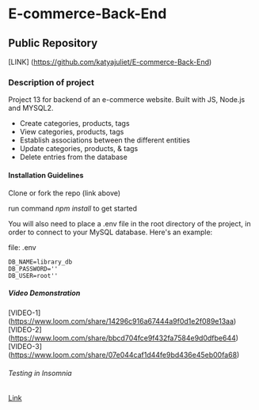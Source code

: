 # E-commerce-Back-End

## Public Repository
[LINK] (https://github.com/katyajuliet/E-commerce-Back-End)

### Description of project 
Project 13 for backend of an e-commerce website. Built with JS, Node.js and MYSQL2.
- Create categories, products, tags
- View categories, products, tags
- Establish associations between the different entities
- Update categories, products, & tags
- Delete entries from the database

#### Installation Guidelines

Clone or fork the repo (link above)

run command *npm install* to get started

You will also need to place a .env file in the root directory of the project, in order to connect to your MySQL database. Here's an example:

file: .env
```
DB_NAME=library_db
DB_PASSWORD=''
DB_USER=root''

```
##### Video Demonstration
[VIDEO-1] (https://www.loom.com/share/14296c916a67444a9f0d1e2f089e13aa)
[VIDEO-2] (https://www.loom.com/share/bbcd704fce9f432fa7584e9d0dfbe644)
[VIDEO-3] (https://www.loom.com/share/07e044caf1d44fe9bd436e45eb00fa68)

###### Testing in Insomnia
[Link](https://docs.insomnia.rest/inso-cli/introduction)